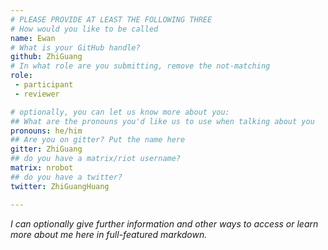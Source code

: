 ```yaml
---
# PLEASE PROVIDE AT LEAST THE FOLLOWING THREE
# How would you like to be called
name: Ewan
# What is your GitHub handle?
github: ZhiGuang
# In what role are you submitting, remove the not-matching
role:
 - participant
 - reviewer

# optionally, you can let us know more about you:
## What are the pronouns you'd like us to use when talking about you
pronouns: he/him
## Are you on gitter? Put the name here
gitter: ZhiGuang
## do you have a matrix/riot username?
matrix: nrobot
## do you have a twitter?
twitter: ZhiGuangHuang

---
```


_I can optionally give further information and other ways to access or learn more about me here in full-featured markdown._
